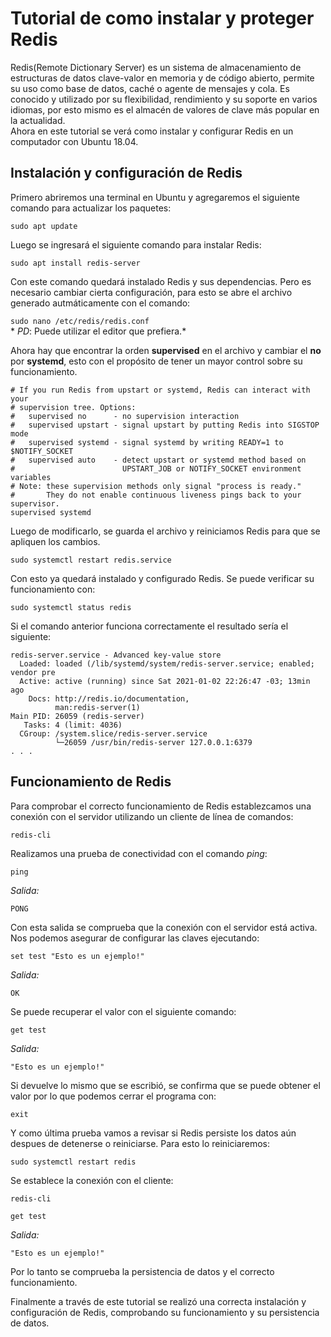 # Tutorial de como instalar y proteger Redis

Redis(Remote Dictionary Server) es un sistema de almacenamiento de estructuras de datos 
clave-valor en memoria y de código abierto, permite su uso como base de datos, caché o 
agente de mensajes y cola. Es conocido y utilizado por su flexibilidad,
rendimiento y su soporte en varios idiomas, por esto mismo es el almacén de valores de clave
más popular en la actualidad.  
Ahora en este tutorial se verá como instalar y configurar Redis en un computador con Ubuntu 18.04.  

## Instalación y configuración de Redis  
Primero abriremos una terminal en Ubuntu y agregaremos el siguiente comando para actualizar 
los paquetes:    

`sudo apt update`  

Luego se ingresará el siguiente comando para instalar Redis:

`sudo apt install redis-server`  

Con este comando quedará instalado Redis y sus dependencias. Pero es necesario cambiar 
cierta configuración, para esto se abre el archivo generado autmáticamente con el comando:  

`sudo nano /etc/redis/redis.conf`    
 *
*PD*: Puede utilizar el editor que prefiera.*  

Ahora hay que encontrar la orden **supervised** en el archivo y cambiar el **no** por **systemd**, esto
con el propósito de tener un mayor control sobre su funcionamiento.
```
# If you run Redis from upstart or systemd, Redis can interact with your
# supervision tree. Options:
#   supervised no      - no supervision interaction
#   supervised upstart - signal upstart by putting Redis into SIGSTOP mode
#   supervised systemd - signal systemd by writing READY=1 to $NOTIFY_SOCKET
#   supervised auto    - detect upstart or systemd method based on
#                        UPSTART_JOB or NOTIFY_SOCKET environment variables
# Note: these supervision methods only signal "process is ready."
#       They do not enable continuous liveness pings back to your supervisor.
supervised systemd
```  
Luego de modificarlo, se guarda el archivo y reiniciamos Redis para que se apliquen los cambios.  
 
 `sudo systemctl restart redis.service`   
 
Con esto ya quedará instalado y configurado Redis. Se puede verificar su funcionamiento con:  
 
 `sudo systemctl status redis`  
 
 Si el comando anterior funciona correctamente el resultado sería el siguiente:  
 ```
 redis-server.service - Advanced key-value store
   Loaded: loaded (/lib/systemd/system/redis-server.service; enabled; vendor pre
   Active: active (running) since Sat 2021-01-02 22:26:47 -03; 13min ago
     Docs: http://redis.io/documentation,
           man:redis-server(1)
 Main PID: 26059 (redis-server)
    Tasks: 4 (limit: 4036)
   CGroup: /system.slice/redis-server.service
           └─26059 /usr/bin/redis-server 127.0.0.1:6379
. . .
 ```  
 
## Funcionamiento de Redis  
Para comprobar el correcto funcionamiento de Redis establezcamos una conexión con el servidor
utilizando un cliente de línea de comandos:

`redis-cli`  

Realizamos una prueba de conectividad con el comando *ping*:  

`ping`  

*Salida:*  

`PONG`  

Con esta salida se comprueba que la conexión con el servidor está activa.  
Nos podemos asegurar de configurar las claves ejecutando:  

`set test "Esto es un ejemplo!"`  

*Salida:*  

`OK`  

Se puede recuperar el valor con el siguiente comando:  

`get test`  

*Salida:*  

`"Esto es un ejemplo!"`

Si devuelve lo mismo que se escribió, se confirma que se puede obtener el valor por lo que
podemos cerrar el programa con:  

`exit`  

Y como última prueba vamos a revisar si Redis persiste los datos aún despues de detenerse o reiniciarse.
Para esto lo reiniciaremos:  

`sudo systemctl restart redis`  

Se establece la conexión con el cliente:  

`redis-cli`  

`get test`  
 
 *Salida:*  
 
 `"Esto es un ejemplo!"`  
 
 Por lo tanto se comprueba la persistencia de datos y el correcto funcionamiento.   

Finalmente a través de este tutorial se realizó una correcta instalación y configuración de 
Redis, comprobando su funcionamiento y su persistencia de datos. 
